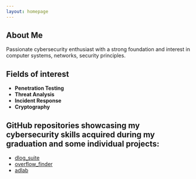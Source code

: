```yaml
---
layout: homepage
---
```


## About Me

Passionate cybersecurity enthusiast with a strong foundation and interest in computer systems, networks, security principles.

## Fields of interest

- **Penetration Testing**
- **Threat Analysis**
- **Incident Response**
- **Cryptography**

## GitHub repositories showcasing my cybersecurity skills acquired during my graduation and some individual projects:

- [dlog_suite](https://github.com/T4n17/dlog_suite)
- [overflow_finder](https://github.com/T4n17/overflow_finder)
- [adlab](https://github.com/T4n17/adlab)
